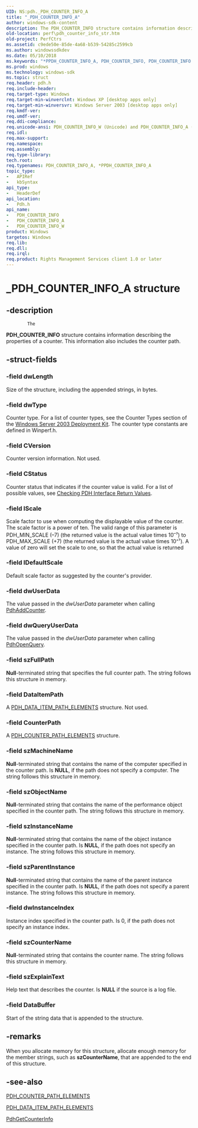 ```yaml
---
UID: NS:pdh._PDH_COUNTER_INFO_A
title: "_PDH_COUNTER_INFO_A"
author: windows-sdk-content
description: The PDH_COUNTER_INFO structure contains information describing the properties of a counter. This information also includes the counter path.
old-location: perf\pdh_counter_info_str.htm
old-project: PerfCtrs
ms.assetid: c9ede50e-85de-4a68-b539-54285c2599cb
ms.author: windowssdkdev
ms.date: 05/10/2018
ms.keywords: "*PPDH_COUNTER_INFO_A, PDH_COUNTER_INFO, PDH_COUNTER_INFO structure [Perf], PDH_COUNTER_INFO_A, PDH_COUNTER_INFO_W, PPDH_COUNTER_INFO, PPDH_COUNTER_INFO structure pointer [Perf], _PDH_COUNTER_INFO_A, _win32_pdh_counter_info_str, base.pdh_counter_info_str, pdh/PDH_COUNTER_INFO, pdh/PDH_COUNTER_INFO_A, pdh/PDH_COUNTER_INFO_W, pdh/PPDH_COUNTER_INFO, perf.pdh_counter_info_str"
ms.prod: windows
ms.technology: windows-sdk
ms.topic: struct
req.header: pdh.h
req.include-header: 
req.target-type: Windows
req.target-min-winverclnt: Windows XP [desktop apps only]
req.target-min-winversvr: Windows Server 2003 [desktop apps only]
req.kmdf-ver: 
req.umdf-ver: 
req.ddi-compliance: 
req.unicode-ansi: PDH_COUNTER_INFO_W (Unicode) and PDH_COUNTER_INFO_A (ANSI)
req.idl: 
req.max-support: 
req.namespace: 
req.assembly: 
req.type-library: 
tech.root: 
req.typenames: PDH_COUNTER_INFO_A, *PPDH_COUNTER_INFO_A
topic_type:
-	APIRef
-	kbSyntax
api_type:
-	HeaderDef
api_location:
-	Pdh.h
api_name:
-	PDH_COUNTER_INFO
-	PDH_COUNTER_INFO_A
-	PDH_COUNTER_INFO_W
product: Windows
targetos: Windows
req.lib: 
req.dll: 
req.irql: 
req.product: Rights Management Services client 1.0 or later
---
```


# _PDH_COUNTER_INFO_A structure


## -description



			The 
<b>PDH_COUNTER_INFO</b> structure contains information describing the properties of a counter. This information also includes the counter path. 
		


## -struct-fields




### -field dwLength

Size of the structure, including the appended strings, in bytes.


### -field dwType

Counter type. For a list of counter types, see the Counter Types section of the <a href="Http://go.microsoft.com/fwlink/p/?linkid=84422">Windows Server 2003 Deployment Kit</a>. The counter type constants are defined in Winperf.h.
					


### -field CVersion

Counter version information.
					Not used.


### -field CStatus

Counter status that indicates if the counter value is valid. For a list of possible values, see 
<a href="https://msdn.microsoft.com/00ea5521-bc28-4a87-aba9-46c911631503">Checking PDH Interface Return Values</a>.


### -field lScale

Scale factor to use when computing the displayable value of the counter.
					The scale factor is a power of ten. The valid range of this parameter is PDH_MIN_SCALE (–7) (the returned value is the actual value times 10<sup>–</sup>⁷) to PDH_MAX_SCALE (+7) (the returned value is the actual value times 10⁺⁷). A value of zero will set the scale to one, so that the actual value is returned


### -field lDefaultScale

Default scale factor as suggested by the counter's provider.


### -field dwUserData

The value passed in the <i>dwUserData</i> parameter when calling <a href="https://msdn.microsoft.com/b8b9a332-ce28-46d4-92e2-91f9f6c24da5">PdhAddCounter</a>. 


### -field dwQueryUserData

The value passed in the <i>dwUserData</i> parameter when calling <a href="https://msdn.microsoft.com/ec4e5353-c7f5-4957-b7f4-39df508846a0">PdhOpenQuery</a>. 


### -field szFullPath

<b>Null</b>-terminated string that specifies the full counter path. The string follows this structure in memory.
					


### -field DataItemPath

A 
<a href="https://msdn.microsoft.com/7d80d9ac-0123-4743-93a2-fa9d609d81b2">PDH_DATA_ITEM_PATH_ELEMENTS</a> structure. Not used.


### -field CounterPath

A 
<a href="https://msdn.microsoft.com/ffa2a076-7267-406b-8eed-4a49504a7ad6">PDH_COUNTER_PATH_ELEMENTS</a> structure.


### -field szMachineName

<b>Null</b>-terminated string that contains the name of the computer specified in the counter path. Is <b>NULL</b>, if the path does not specify a computer. The string follows this structure in memory.


### -field szObjectName

<b>Null</b>-terminated string that contains the name of the performance object specified in the counter path. The string follows this structure in memory.


### -field szInstanceName

<b>Null</b>-terminated string that contains the name of the object instance specified in the counter path. Is <b>NULL</b>, if the path does not specify an instance. The string follows this structure in memory.


### -field szParentInstance

<b>Null</b>-terminated string that contains the name of the parent instance specified in the counter path. Is <b>NULL</b>, if the path does not specify a parent instance. The string follows this structure in memory.


### -field dwInstanceIndex

Instance index specified in the counter path. Is 0, if the path does not specify an instance index.


### -field szCounterName

<b>Null</b>-terminated string that contains the counter name. The string follows this structure in memory.


### -field szExplainText

Help text that describes the counter. Is <b>NULL</b> if the source is a log file.


### -field DataBuffer

Start of the string data that is appended to the structure.


## -remarks



When you allocate memory for this structure, allocate enough memory for the member strings, such as <b>szCounterName</b>, that are appended to the end of this structure.




## -see-also




<a href="https://msdn.microsoft.com/ffa2a076-7267-406b-8eed-4a49504a7ad6">PDH_COUNTER_PATH_ELEMENTS</a>



<a href="https://msdn.microsoft.com/7d80d9ac-0123-4743-93a2-fa9d609d81b2">PDH_DATA_ITEM_PATH_ELEMENTS</a>



<a href="https://msdn.microsoft.com/12e1a194-5418-4c2a-9853-ef2d2c666893">PdhGetCounterInfo</a>
 

 

